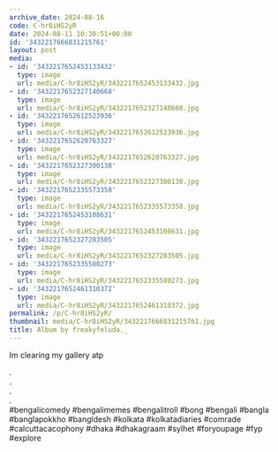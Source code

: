 ```yaml
---
archive_date: 2024-08-16
code: C-hr8iHS2yR
date: 2024-08-11 10:30:51+00:00
id: '3432217666831215761'
layout: post
media:
- id: '3432217652453133432'
  type: image
  url: media/C-hr8iHS2yR/3432217652453133432.jpg
- id: '3432217652327140668'
  type: image
  url: media/C-hr8iHS2yR/3432217652327140668.jpg
- id: '3432217652612523936'
  type: image
  url: media/C-hr8iHS2yR/3432217652612523936.jpg
- id: '3432217652620763327'
  type: image
  url: media/C-hr8iHS2yR/3432217652620763327.jpg
- id: '3432217652327300138'
  type: image
  url: media/C-hr8iHS2yR/3432217652327300138.jpg
- id: '3432217652335573358'
  type: image
  url: media/C-hr8iHS2yR/3432217652335573358.jpg
- id: '3432217652453108631'
  type: image
  url: media/C-hr8iHS2yR/3432217652453108631.jpg
- id: '3432217652327283505'
  type: image
  url: media/C-hr8iHS2yR/3432217652327283505.jpg
- id: '3432217652335580273'
  type: image
  url: media/C-hr8iHS2yR/3432217652335580273.jpg
- id: '3432217652461310372'
  type: image
  url: media/C-hr8iHS2yR/3432217652461310372.jpg
permalink: /p/C-hr8iHS2yR/
thumbnail: media/C-hr8iHS2yR/3432217666831215761.jpg
title: Album by freakyfeluda._
---
```


Im clearing my gallery atp  
  
.  
.  
.  
.  
#bengalicomedy #bengalimemes #bengalitroll #bong #bengali #bangla #banglapokkho #bangldesh #kolkata #kolkatadiaries #comrade #calcuttacacophony #dhaka #dhakagraam #sylhet #foryoupage #fyp #explore